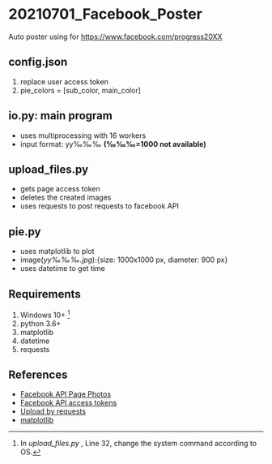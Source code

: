# 20210701_Facebook_Poster
Auto poster using for https://www.facebook.com/progress20XX


## config.json
1. replace user access token
2. pie_colors = [sub_color, main_color]


## io.py: main program
- uses multiprocessing with 16 workers
- input format: yy‰‰‰ **(‰‰‰=1000 not available)**


## upload_files.py
- gets page access token
- deletes the created images
- uses requests to post requests to facebook API


## pie.py
- uses matplotlib to plot
- image(*yy‰‰‰.jpg*):{size: 1000x1000 px, diameter: 900 px}
- uses datetime to get time

## Requirements
1. Windows 10+ [^1]
2. python 3.6+
3. matplotlib
4. datetime
5. requests

## References 
- [Facebook API Page Photos](https://developers.facebook.com/docs/graph-api/reference/page/photos/)
- [Facebook API access tokens](https://developers.facebook.com/docs/pages/access-tokens)
- [Upload by requests](https://www.reddit.com/r/learnpython/comments/5677wn/uploading_jpg_to_facebook_through_graph_api/)
- [matplotlib](https://matplotlib.org/)

[^1]: In *upload_files.py* , Line 32, change the system command according to OS.
